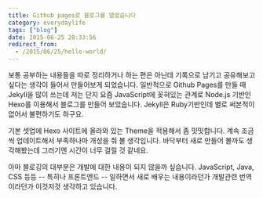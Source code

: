 ```yaml
---
title: Github pages로 블로그를 열었습니다
category: everydaylife
tags: ["blog"]
date: 2015-06-25 20:33:56
redirect_from:
  - /2015/06/25/hello-world/
---
```

보통 공부하는 내용들을 따로 정리하거나 하는 편은 아닌데 기록으로 남기고 공유해보고 싶다는 생각이 들어서 만들어보게 되었습니다. 일반적으로 Github Pages를 만들 때 Jekyll을 많이 쓰는데 저는 단지 요즘 JavaScript에 꽂혀있는 관계로 Node.js 기반인 Hexo를 이용해서 블로그를 만들어 보았습니다. Jekyll은 Ruby기반인데 별로 써본적이 없어서 불편하기도 하구요.

기본 셋업에 Hexo 사이트에 올라와 있는 Theme을 적용해서 좀 밋밋합니다. 계속 조금씩 업데이트해서 부족하나마 개성을 줘 볼 생각입니다. 바닥부터 새로 만들어 볼까도 생각해봤는데 그러기엔 시간이 너무 걸릴 것 같네요.

아마 블로깅의 대부분은 개발에 대한 내용이 되지 않을까 싶습니다. JavaScript, Java, CSS 등등 -- 특히나 프론트엔드 -- 일하면서 새로 배우는 내용이라던가 개발관련 번역이라던가 이것저것 생각하고 있습니다.